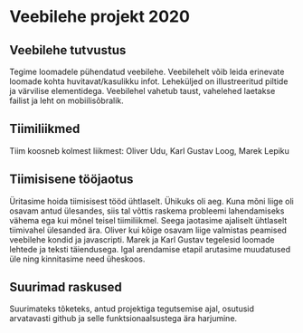 # Veebilehe projekt 2020

## Veebilehe tutvustus

Tegime loomadele pühendatud veebilehe. Veebilehelt võib leida erinevate loomade 
kohta huvitavat/kasulikku infot. Leheküljed on illustreeritud piltide ja värvilise elementidega.
Veebilehel vahetub taust, vahelehed laetakse failist ja leht on mobiilisõbralik.

## Tiimiliikmed

Tiim koosneb kolmest liikmest: Oliver Udu, Karl Gustav Loog, Marek Lepiku

## Tiimisisene tööjaotus

Üritasime hoida tiimisisest tööd ühtlaselt. Ühikuks oli aeg. Kuna mõni liige oli osavam antud ülesandes,
siis tal võttis raskema probleemi lahendamiseks vähema ega kui mõnel teisel tiimiliikmel. 
Seega jaotasime ajaliselt ühtlaselt tiimivahel ülesanded ära. Oliver kui kõige osavam liige valmistas 
peamised veebilehe kondid ja javascripti. Marek ja Karl Gustav tegelesid loomade lehtede ja teksti täiendusega.
Igal arendamise etapil arutasime muudatused üle ning kinnitasime need üheskoos.

## Suurimad raskused

Suurimateks tõketeks, antud projektiga tegutsemise ajal, osutusid arvatavasti github ja selle funktsionaalsustega 
ära harjumine.

